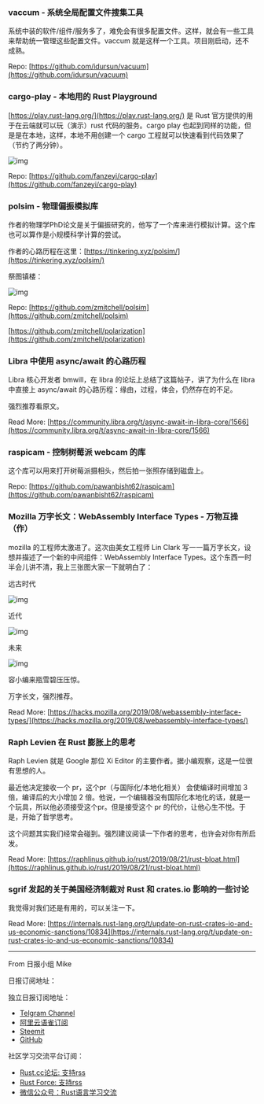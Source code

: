 ### vaccum - 系统全局配置文件搜集工具

系统中装的软件/组件/服务多了，难免会有很多配置文件。这样，就会有一些工具来帮助统一管理这些配置文件。vaccum 就是这样一个工具。项目刚启动，还不成熟。

Repo: [https://github.com/idursun/vacuum](https://github.com/idursun/vacuum)

### cargo-play - 本地用的 Rust Playground

[https://play.rust-lang.org/](https://play.rust-lang.org/) 是 Rust 官方提供的用于在云端就可以玩（演示）rust 代码的服务。cargo play 也起到同样的功能，但是是在本地，这样，本地不用创建一个 cargo 工程就可以快速看到代码效果了（节约了两分钟）。

![img](https://raw.githubusercontent.com/fanzeyi/cargo-play/master/recordings/vim.gif)

Repo: [https://github.com/fanzeyi/cargo-play](https://github.com/fanzeyi/cargo-play)

### polsim - 物理偏振模拟库

作者的物理学PhD论文是关于偏振研究的，他写了一个库来进行模拟计算。这个库也可以算作是小规模科学计算的尝试。

作者的心路历程在这里：[https://tinkering.xyz/polsim/](https://tinkering.xyz/polsim/)

祭图镇楼：

![img](https://upload.wikimedia.org/wikipedia/commons/0/09/Circular.Polarization.Circularly.Polarized.Light_Homogenous_Circular.Polarizer_Left.Handed.svg)

Repo: [https://github.com/zmitchell/polsim](https://github.com/zmitchell/polsim)

[https://github.com/zmitchell/polarization](https://github.com/zmitchell/polarization)

### Libra 中使用 async/await 的心路历程

Libra 核心开发者 bmwill，在 libra 的论坛上总结了这篇帖子，讲了为什么在 libra 中直接上 async/await 的心路历程：缘由，过程，体会，仍然存在的不足。

强烈推荐看原文。

Read More: [https://community.libra.org/t/async-await-in-libra-core/1566](https://community.libra.org/t/async-await-in-libra-core/1566)

### raspicam - 控制树莓派 webcam 的库

这个库可以用来打开树莓派摄相头，然后拍一张照存储到磁盘上。

Repo: [https://github.com/pawanbisht62/raspicam](https://github.com/pawanbisht62/raspicam)

### Mozilla 万字长文：WebAssembly Interface Types - 万物互操（作）

mozilla 的工程师太激进了。这次由美女工程师 Lin Clark 写一一篇万字长文，设想并描述了一个新的中间组件：WebAssembly Interface Types。这个东西一时半会儿讲不清，我上三张图大家一下就明白了：

远古时代

![img](https://hacks.mozilla.org/files/2017/02/03-05-langs05-500x308.png)

近代

![img](https://hacks.mozilla.org/files/2017/02/03-06-langs06-500x317.png)

未来

![img](https://hacks.mozilla.org/files/2019/08/04-06-types-as-IR-500x321.png)

容小编来瓶雪碧压压惊。

万字长文，强烈推荐。

Read More: [https://hacks.mozilla.org/2019/08/webassembly-interface-types/](https://hacks.mozilla.org/2019/08/webassembly-interface-types/)


### Raph Levien 在 Rust 膨胀上的思考 

Raph Levien 就是 Google 那位 Xi Editor 的主要作者。据小编观察，这是一位很有思想的人。

最近他决定接收一个 pr，这个pr（与国际化/本地化相关） 会使编译时间增加 3 倍，编译后的大小增加  2 倍。他说，一个编辑器没有国际化本地化的话，就是一个玩具，所以他必须接受这个pr。但是接受这个 pr 的代价，让他心生不悦。于是，开始了哲学思考。

这个问题其实我们经常会碰到。强烈建议阅读一下作者的思考，也许会对你有所启发。

Read More: [https://raphlinus.github.io/rust/2019/08/21/rust-bloat.html](https://raphlinus.github.io/rust/2019/08/21/rust-bloat.html)

### sgrif 发起的关于美国经济制裁对 Rust 和 crates.io 影响的一些讨论

我觉得对我们还是有用的，可以关注一下。

Read More: [https://internals.rust-lang.org/t/update-on-rust-crates-io-and-us-economic-sanctions/10834](https://internals.rust-lang.org/t/update-on-rust-crates-io-and-us-economic-sanctions/10834)



---

From 日报小组 Mike

日报订阅地址：

独立日报订阅地址：
- [Telgram Channel](https://t.me/rust_daily_news )
- [阿里云语雀订阅](https://www.yuque.com/chaosbot/rustnews)
- [Steemit](https://steemit.com/@blackanger)
- [GitHub](https://github.com/RustStudy/rust_daily_news)

社区学习交流平台订阅：
- [Rust.cc论坛: 支持rss](https://rust.cc)
- [Rust Force: 支持rss](https://rustforce.net/)
- [微信公众号：Rust语言学习交流](https://rust.cc/article?id=ed7c9379-d681-47cb-9532-0db97d883f62)
